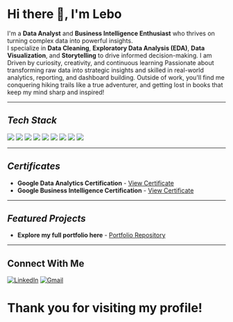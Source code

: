 
#  Hi there 👋, I'm Lebo

I'm a **Data Analyst** and **Business Intelligence Enthusiast** who thrives on turning complex data into powerful insights.  
I specialize in **Data Cleaning**, **Exploratory Data Analysis (EDA)**, **Data Visualization**, and **Storytelling** to drive informed decision-making.
I am Driven by curiosity, creativity, and continuous learning Passionate about transforming raw data into strategic insights and skilled in real-world analytics, reporting, and dashboard building. Outside of work, you'll find me conquering hiking trails like a true adventurer, and getting lost in books that keep my mind sharp and inspired! 

---
## *Tech Stack*
<p align="left">
  <img src="https://img.shields.io/badge/SQL-4479A1?style=for-the-badge&logo=postgresql&logoColor=white"/>
  <img src="https://img.shields.io/badge/Python-FFD43B?style=for-the-badge&logo=python&logoColor=blue"/>
   <img src="https://img.shields.io/badge/Excel-217346?style=for-the-badge&logo=microsoft-excel&logoColor=white"/>
  <img src="https://img.shields.io/badge/Tableau-E97627?style=for-the-badge&logo=tableau&logoColor=white"/>
  <img src="https://img.shields.io/badge/Power%20BI-F2C811?style=for-the-badge&logo=powerbi&logoColor=black"/>
  <img src="https://img.shields.io/badge/R-276DC3?style=for-the-badge&logo=r&logoColor=white"/>
  <img src="https://img.shields.io/badge/HTML5-E34F26?style=for-the-badge&logo=html5&logoColor=white"/>
  <img src="https://img.shields.io/badge/CSS3-1572B6?style=for-the-badge&logo=css3&logoColor=white"/>
  <img src="https://img.shields.io/badge/JavaScript-F7DF1E?style=for-the-badge&logo=javascript&logoColor=black"/>
</p>

---
## *Certificates*

- **Google Data Analytics Certification** - [View Certificate](https://coursera.org/share/823b1543a47d3be09a2fe1f8f83628fb)
- **Google Business Intelligence Certification** - [View Certificate](https://coursera.org/share/494a873ec8eb08aecc428b94edbdac66)
---


##  *Featured Projects*

- **Explore my full portfolio here** - [Portfolio Repository](https://github.com/Ratau-Lebohang/Lebohang-Analytics-Portfolio) 
---


##  Connect With Me

[![LinkedIn](https://img.shields.io/badge/-LinkedIn-0077B5?style=flat-square&logo=linkedin&logoColor=white)](linkedin.com/in/lebohang-r-16067124b)
[![Gmail](https://img.shields.io/badge/-Gmail-D14836?style=flat-square&logo=gmail&logoColor=white)](rataulebohang8@gmail.com)


#  Thank you for visiting my profile!
